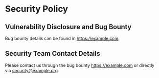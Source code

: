 # Security Policy

## Vulnerability Disclosure and Bug Bounty

Bug bounty details can be found in https://example.com

## Security Team Contact Details

Please contact us through the bug bounty https://example.com or directly via security@example.org
